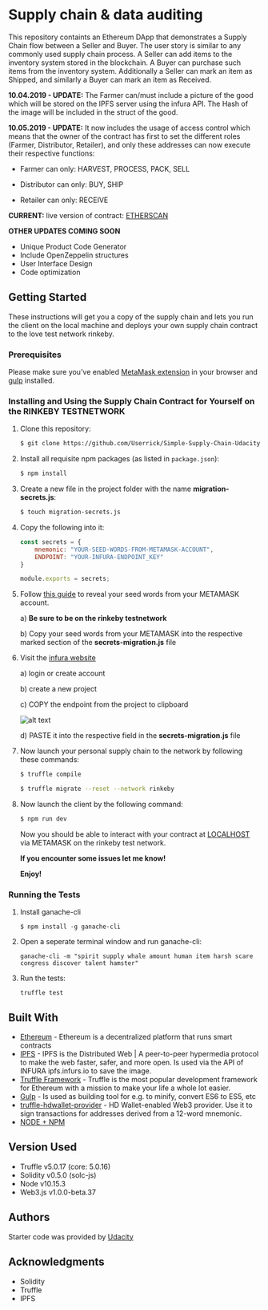 # Supply chain & data auditing

This repository containts an Ethereum DApp that demonstrates a Supply Chain flow between a Seller and Buyer. The user story is similar to any commonly used supply chain process. A Seller can add items to the inventory system stored in the blockchain. A Buyer can purchase such items from the inventory system. Additionally a Seller can mark an item as Shipped, and similarly a Buyer can mark an item as Received.

**10.04.2019 - UPDATE:** The Farmer can/must include a picture of the good which will be stored on the IPFS server using the infura API. The Hash of the image will be included in the struct of the good.

**10.05.2019 - UPDATE:**  It now includes the usage of access control which means that the owner of the contract has first to set the different roles (Farmer, Distributor, Retailer), and only these addresses can now execute their respective functions:

* Farmer can only: HARVEST, PROCESS, PACK, SELL

* Distributor can only: BUY, SHIP

* Retailer can only: RECEIVE

**CURRENT:** live version of contract: [ETHERSCAN](https://rinkeby.etherscan.io/address/0x33cb39Ba7E4a9818d03abB9211c966520c7f04a8)

**OTHER UPDATES COMING SOON**

* Unique Product Code Generator
* Include OpenZeppelin structures
* User Interface Design
* Code optimization


## Getting Started

These instructions will get you a copy of the supply chain and lets you run the client on the local machine and deploys your own supply chain contract to the love test network rinkeby.

### Prerequisites

Please make sure you've enabled [MetaMask extension](https://metamask.io/) in your browser and [gulp](https://gulpjs.com/) installed.

### Installing and Using the Supply Chain Contract for Yourself on the RINKEBY TESTNETWORK

1. Clone this repository:

    ```bash
    $ git clone https://github.com/Userrick/Simple-Supply-Chain-Udacity
    ```

2. Install all requisite npm packages (as listed in ```package.json```):

    ```bash
    $ npm install
    ```

3. Create a new file in the project folder with the name **migration-secrets.js**:

    ```bash
    $ touch migration-secrets.js
    ```

4. Copy the following into it:

    ```javascript
    const secrets = {
        mnemonic: "YOUR-SEED-WORDS-FROM-METAMASK-ACCOUNT",
        ENDPOINT: "YOUR-INFURA-ENDPOINT_KEY"
    }

    module.exports = secrets;
    ```

5. Follow [this guide](https://metamask.zendesk.com/hc/en-us/articles/360015290032-How-to-Reveal-Your-Seed-Phrase) to reveal your seed words from your METAMASK account. 

    a) **Be sure to be on the rinkeby testnetwork**

    b) Copy your seed words from your METAMASK into the respective marked section of the **secrets-migration.js** file


6. Visit the [infura website](https://www.infura.io) 

    a) login or create account

    b) create a new project 

    c) COPY the endpoint from the project to clipboard

    ![alt text][INFURA-key]

    [INFURA-key]: https://github.com/Userrick/Simple-Supply-Chain-Udacity/tutorial-images/INFURA-key.PNG "INFURA-key"

    d) PASTE it into the respective field in the **secrets-migration.js** file

7. Now launch your personal supply chain to the network by following these commands:

    ```bash
    $ truffle compile

    $ truffle migrate --reset --network rinkeby
    ```

8. Now launch the client by the following command:

    ```bash
    $ npm run dev
    ```

    Now you should be able to interact with your contract at [LOCALHOST](http://localhost:3000/) via METAMASK on the rinkeby test network.

    **If you encounter some issues let me know!**

    **Enjoy!**

### Running the Tests

1. Install ganache-cli

    ```
    $ npm install -g ganache-cli
    ```

2. Open a seperate terminal window and run ganache-cli:

    ```
    ganache-cli -m "spirit supply whale amount human item harsh scare congress discover talent hamster"
    ```

3. Run the tests:

    ```
    truffle test
    ```


## Built With

* [Ethereum](https://www.ethereum.org/) - Ethereum is a decentralized platform that runs smart contracts
* [IPFS](https://ipfs.io/) - IPFS is the Distributed Web | A peer-to-peer hypermedia protocol
to make the web faster, safer, and more open. Is used via the API of INFURA ipfs.infurs.io to save the image.
* [Truffle Framework](http://truffleframework.com/) - Truffle is the most popular development framework for Ethereum with a mission to make your life a whole lot easier. 
* [Gulp](https://gulpjs.com/) - Is used as building tool for e.g. to minify, convert ES6 to ES5, etc 
* [truffle-hdwallet-provider](https://github.com/trufflesuite/truffle-hdwallet-provider) - HD Wallet-enabled Web3 provider. Use it to sign transactions for addresses derived from a 12-word mnemonic.
* [NODE + NPM](https://github.com/nodejs/node) 

## Version Used

* Truffle v5.0.17 (core: 5.0.16)
* Solidity v0.5.0 (solc-js)
* Node v10.15.3
* Web3.js v1.0.0-beta.37

## Authors

Starter code was provided by [Udacity](https://github.com/udacity/nd1309-Project-6b-Example-Template)


## Acknowledgments

* Solidity
* Truffle
* IPFS
